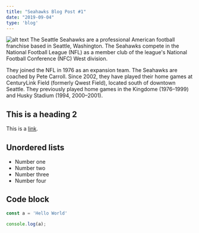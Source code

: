 ```yaml
---
title: "Seahawks Blog Post #1"
date: "2019-09-04"
type: 'blog'
---
```

![alt text](https://cdn.theathletic.com/app/uploads/2019/09/03184219/GettyImages-1167118891-1024x683.jpg "Logo Title Text 1")
The Seattle Seahawks are a professional American football franchise based in Seattle, Washington. The Seahawks compete in the National Football League (NFL) as a member club of the league's National Football Conference (NFC) West division. 

They joined the NFL in 1976 as an expansion team. The Seahawks are coached by Pete Carroll. Since 2002, they have played their home games at CenturyLink Field (formerly Qwest Field), located south of downtown Seattle. They previously played home games in the Kingdome (1976–1999) and Husky Stadium (1994, 2000–2001).

## This is a heading 2

This is a [link](http://google.com). 

## Unordered lists

- Number one
- Number two
- Number three
- Number four

## Code block

```javascript
const a = 'Hello World'

console.log(a);
```